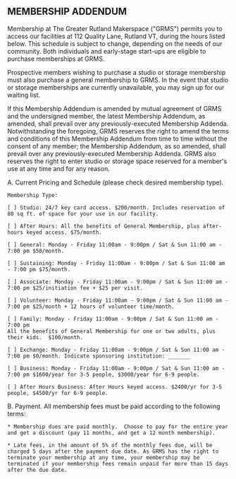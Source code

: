 ## MEMBERSHIP ADDENDUM

Membership at The Greater Rutland Makerspace ("GRMS") permits you to access our facilities at 112 Quality Lane, Rutland VT, during the hours listed below. This schedule is subject to change, depending on the needs of our community. Both individuals and early-stage start-ups are eligible to purchase memberships at GRMS.

Prospective members wishing to purchase a studio or storage membership must also purchase a general membership to GRMS. In the event that studio or storage memberships are currently unavailable, you may sign up for our waiting list.

If this Membership Addendum is amended by mutual agreement of GRMS and the undersigned member, the latest Membership Addendum, as amended, shall prevail over any previously-executed Membership Addenda. Notwithstanding the foregoing, GRMS reserves the right to amend the terms and conditions of this Membership Addendum from time to time without the consent of any member; the Membership Addendum, as so amended, shall prevail over any previously-executed Membership Addenda. GRMS also reserves the right to enter studio or storage space reserved for a member's use at any time and for any reason.

A. Current Pricing and Schedule (please check desired membership type).

	Membership Type:
	
	[ ] Studio: 24/7 key card access. $200/month. Includes reservation of 80 sq ft. of space for your use in our facility.
	
	[ ] After Hours: All the benefits of General Membership, plus after-hours keyed access. $75/month.
	
	[ ] General: Monday - Friday 11:00am - 9:00pm / Sat & Sun 11:00 am - 7:00 pm $50/month.
	
	[ ] Sustaining: Monday - Friday 11:00am - 9:00pm / Sat & Sun 11:00 am - 7:00 pm $75/month.
	
	[ ] Associate: Monday - Friday 11:00am - 9:00pm / Sat & Sun 11:00 am - 7:00 pm $25/initiation fee + $25 per visit.
	
	[ ] Volunteer: Monday - Friday 11:00am - 9:00pm / Sat & Sun 11:00 am - 7:00 pm $25/month + 12 hours of volunteer time/month.
	
	[ ] Family: Monday - Friday 11:00am - 9:00pm / Sat & Sun 11:00 am - 7:00 pm 
	All the benefits of General Membership for one or two adults, plus their kids.  $100/month.
	 	
	[ ] Exchange: Monday - Friday 11:00am - 9:00pm / Sat & Sun 11:00 am - 7:00 pm $0/month. Indicate sponsoring institution: _______
	
	[ ] Business: Monday - Friday 11:00am - 9:00pm / Sat & Sun 11:00 am - 7:00 pm $1600/year for 3-5 people, $3000/year for 6-9 people.
	
	[ ] After Hours Business: After Hours keyed access. $2400/yr for 3-5 people, $4500/yr for 6-9 people.

B. Payment. All membership fees must be paid according to the following terms: 

	* Membership dues are paid monthly.  Choose to pay for the entire year and get a discount (pay 11 months, and get a 12 month membership).
	
	* Late fees, in the amount of 5% of the monthly fees due, will be charged 5 days after the payment due date. As GRMS has the right to terminate your membership at any time, your membership may be terminated if your membership fees remain unpaid for more than 15 days after the due date.

